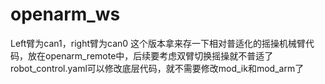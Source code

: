 # openarm_ws
Left臂为can1，right臂为can0
这个版本拿来存一下相对普适化的摇操机械臂代码，放在openarm_remote中，后续要考虑双臂切换摇操就不普适了
robot_control.yaml可以修改底层代码，就不需要修改mod_ik和mod_arm了